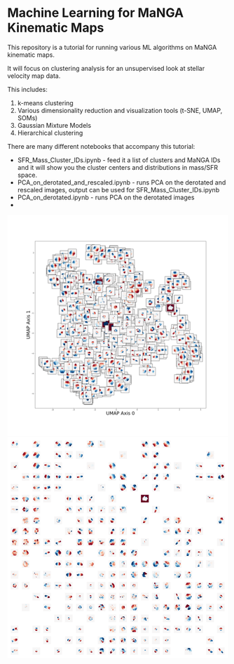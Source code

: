 # Machine Learning for MaNGA Kinematic Maps
This repository is a tutorial for running various ML algorithms on MaNGA kinematic maps.

It will focus on clustering analysis for an unsupervised look at stellar velocity map data.

This includes:
1) k-means clustering
2) Various dimensionality reduction and visualization tools (t-SNE, UMAP, SOMs)
3) Gaussian Mixture Models 
4) Hierarchical clustering

There are many different notebooks that accompany this tutorial:
- SFR_Mass_Cluster_IDs.ipynb - feed it a list of clusters and MaNGA IDs and it will show you the cluster centers and distributions in mass/SFR space.
- PCA_on_derotated_and_rescaled.ipynb - runs PCA on the derotated and rescaled images, output can be used for SFR_Mass_Cluster_IDs.ipynb
- PCA_on_derotated.ipynb - runs PCA on the derotated images
- 
<img src="umap.png">

<img src="som_imgs.png">